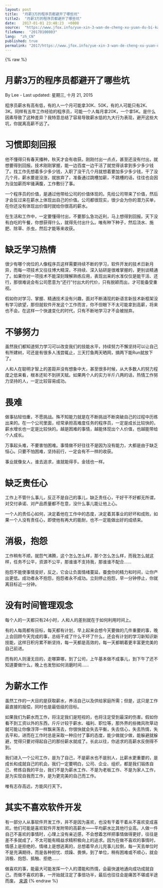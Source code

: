 ```yaml
---
layout: post
title:  "月薪3万的程序员都避开了哪些坑"
title2:  "月薪3万的程序员都避开了哪些坑"
date:   2017-01-01 23:48:23  +0800
source:  "https://www.jfox.info/yue-xin-3-wan-de-cheng-xu-yuan-du-bi-kai-liao-na-xie-kang.html"
fileName:  "20170100803"
lang:  "zh_CN"
published: true
permalink: "2017/https://www.jfox.info/yue-xin-3-wan-de-cheng-xu-yuan-du-bi-kai-liao-na-xie-kang.html"
---
```

{% raw %}
# 月薪3万的程序员都避开了哪些坑 

By Lee - Last updated: 星期三, 十月 21, 2015

程序员薪水有高有低，有的人一个月可能拿30K、50K，有的人可能只有2K、3K。同样有五年工作经验的程序员，可能一个人每月拿20K，一个拿5K。是什么因素导致了这种差异？我特意总结了容易导致薪水低的九大行为表现，避开这些大坑，你就离高薪不远了。

# 习惯即刻回报

他不懂得只有春天播种，秋天才会有收获。刚刚付出一点点，甚至还没有付出，就想要得到回报。技术刚刚掌握，能一边百度一边干活了就觉得该拿到多少多少钱了。找工作先想着多少多少钱，入职了没干几个月就想着要加多少多少钱，干了没几个月，薪水要是没涨，就放弃了，准备通过跳槽加薪，不跳槽的话，往往也会因为没加薪而牢骚满腹，工作敷衍了事。

一个程序员的价值，是通过他带给公司的价值体现的。先给公司带来了价值，然后才会反过来在薪水上体现出自己的价值。公司都很现实，很少会为你的潜力买单，在你还没有体现出价值时就给你很高的薪水。

在生活和工作中，一定要懂得付出，不要那么急功近利，马上想得到回报。天下没有白吃的午餐，你想获得什么，就得先付出什么。唯有种下种子，然后浇水、施肥、除草、杀虫，然后才能等来收获。

# 缺乏学习热情

很少有哪个岗位的人像程序员这样需要持续不断的学习，软件开发的技术日新月异，而每一项技术又往往博大精深，不持续、深入钻研是很难掌握的，更别谈精通了。如果你对一项技术不能深刻理解熟练应用，表现出来的水准仅仅是能干活、还行，那很难说会有公司愿意为“还行”付出大的代价，只有脱颖而出，才可能备受重视。

假如你对学习、掌握、精通技术没有兴趣，面对不断涌现的新语言新技术新框架没有学习欲望，那但就软件开发这个工作而言，你不但眼下不太可能拿到高薪，将来也不会。在这样一个快速变化的时代，只有不断地学习才不会被抛弃。

# 不够努力

虽然我们都知道努力学习可以改变我们的技能水平，持续努力不懈坚持可以让自己有所建树，可还是有很多人浅尝辄止，三天打鱼两天晒网，搞两下能Run就放下了。

人和人在聪明才智上的差距并没有想象中大，甚至很多时候，从大多数人的努力程度之低来看，根本还轮不到拼天赋。如果两个人的实力半斤八两的话，热情工作努力坚持的人，一定比较容易成功。

# 畏难

做事拈轻怕重，不愿挑战。殊不知能力就是在不断挑战不断突破自己的过程中历练出来的。在一个公司里面，经常承担高难度任务的程序员，一定是成长比较快的，薪水增长也一定是比较快的。越是困难的事情，越能体现出个人价值，也越能带给个人成长。

万事起头难，不要害怕困难。事情做不好往往不是因为没有能力，大都是由于缺乏恒心。只要不怕困难，坚持前行，一定会有不一样的收获。

事业就像女人，谁去追求，谁就能得手。金钱也一样。

# 缺乏责任心

工作上不管什么事儿，反正不是自己的事儿，缺乏责任心，干好干不好都无所谓，对交付承诺、对产品质量都不在意，没什么事儿能让他上心。

一个人的责任心如何，决定着他在工作中的态度，决定着其事业的好坏和成败。如果一个人没有责任心，即使他有再大的能耐，也不一定能做出好的成绩来。

# 消极，抱怨

工作稍有不顺，就怨气沸腾，这个怎么怎么样，那个怎么怎么样，而我怎么就这样，任务不公平，资源不公平，那谁谁不支持我，那谁谁不配合……

抱怨不能使事情变好，反之，它会让负面情绪蔓延，蚕食你的精力和时间，让你产出更低。成功者永不抱怨，抱怨者永不成功。立刻停止抱怨，早一分钟停止，你就离目标近一分钟。

# 没有时间管理观念

每个人的一天都只有24小时，人和人的差别就在于如何利用时间上。

有的人每周都有目标，每天都有计划，早上起来会想今天要做的几件重要的事，晚上会回顾今天完成的事，总结干成了什么干坏了什么，还会有计划的学习新知识新技能，这样日积月累不断坚持，每一天都是高效的，每一天都朝着更丰富更完美的自己前进。

而有的人则漫无目的，走哪算哪，到了公司，上午基本做不成事儿，到下午了还不知道要做什么，晚上也发愁如何消磨时间……

# 为薪水工作

虽然工作的一大目的是获取薪水，养活自己以及供给家庭所需；但是，这只是工作最直接的报偿，同时也是最低级的目标。

如果我们为薪水而工作，将注定我们是短视的，也将注定受到最深的伤害。假如你看不到工资以外的东西，斤斤计较于薪水、福利、职位等，那外界的些微风吹草动就可能让你像浮萍一样飘来荡去，你很快就会失去平衡，失去信心，失去热情，失去平和，进而在工作时总是采取一种应付了事的态度，能少做就少做，能躲避就躲避，觉得只要对得起自己的那份薪水就成了。长此以往，你追求的高薪水反倒得不到。

我们进入一个公司工作，是为了自己，不是薪水也不是别人，比薪水更重要的，是成长和成就自己的机会。我们一定要明白，公司、企业、组织，都是我们锻炼自己、修炼自我的平台，我们不是为薪水工作、不是为老板工作、不是为家人工作，是为实现自我而工作，是为更完美的自己而工作。

唯有志存高远，方能风行天下。

# 其实不喜欢软件开发

有一部分人从事软件开发工作，并不是因为喜欢，也没有干着干着从不喜欢变成喜欢。他们可能是喜欢软件开发附带的高薪水——平均薪水比其他行业高。人做一件自己不喜欢的事情时，心理上没有亲近感，不会想着怎样把事情做得更好，往往是差不多就成了，不太可能有精益求精积极向上的追求。因为在做不喜欢的事情时，情感上是拒绝的，情绪上是想逃离的，总想着早点儿完事儿拉倒，每一天去单位时不是充满期待，而是各种担忧、烦躁、畏惧，到了单位，稍有困难或不顺心，就会消极、抱怨、抵触、拒绝……

做喜欢的事，能最大可能发挥一个人的潜能和热情，会最快速地通向成功成就自己。而做不喜欢的事，一开始就注定了事倍功半，最后也往往会是痛苦不堪或半途而废。
[来源](https://www.jfox.info/go.php?url=http://blog.csdn.net/foruok/article/details/49245349)
{% endraw %}
